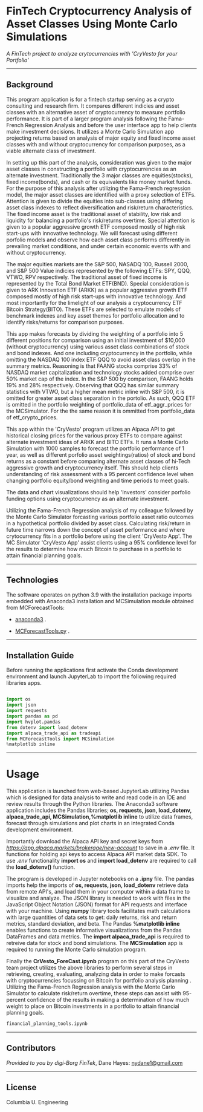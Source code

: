 # FinTech Cryptocurrency Analysis of Asset Classes Using Monte Carlo Simulations 

*A FinTech project to analyze crytocurrencies with 'CryVesto for your Portfolio'*

---

## Background
This program application is for a fintech startup serving as a crypto consulting and research firm. It compares different indicies and asset classes with an alternative asset of cryptocurrency to measure portfolio performance. It is part of a larger program analysis following the Fama-French Regression Analysis and before the user interface app to help clients make investment decisions. It utilizes a Monte Carlo Simulation app projecting returns based on analysis of major equity and fixed income asset classes with and without cryptocurrency for comparison purposes, as a viable alternate class of investment.   

In setting up this part of the analysis, consideration was given to the major asset classes in constructing a portfolio with cryptocurrencies as an alternate investment. Traditionally the 3 major classes are equities(stocks), fixed income(bonds), and cash or its equivalents like money market funds. For the purpose of this analysis after utilizing the Fama-French regression model, the major asset classes are identified with a proxy selection of ETFs. Attention is given to divide the equities into sub-classes using differing asset class indexes to reflect diversification and risk/return characteristics. The fixed income asset is the traditional asset of stability, low risk and liquidity for balancing a portfolio's risk/returns overtime. Special attention is given to a popular aggressive growth ETF composed mostly of high risk start-ups with innovative technology. We will forecast using different porfolio models and observe how each asset class performs differently in prevailing market conditions, and under certain economic events with and without cryptocurrency. 

The major equities markets are the S&P 500, NASADQ 100, Russell 2000, and S&P 500 Value indicies represented by the following ETFs: SPY, QQQ, VTWO, RPV respectively. The traditional asset of fixed income is represented by the Total Bond Market ETF(BND). Special consideration is given to ARK Innovation ETF (ARKK) as a popular aggressive growth ETF composed mostly of high risk start-ups with innovative technology. And most importantly for the limelight of our analysis a cryptocurrency ETF Bitcoin Strategy(BITO). These ETFs are selected to emulate models of benchmark indexes and key asset themes for portfolio allocation and to identify risks/returns for comparison purposes. 

This app makes forecasts by dividing the weighting of a portfolio into 5 different positions for comparison using an initial investment of $10,000 (without cryptocurrency) using various asset class combinations of stock and bond indexes. And one including cryptocurrency in the portfolio, while omitting the NASDAQ 100 index ETF QQQ to avoid asset class overlap in the summary metrics. Reasoning is that FAANG stocks comprise 33% of NASDAQ market capitalization and technology stocks added comprise over 50% market cap of the index. In the S&P 500 by comparison, FAANG holds 19% and 28% respectively. Observing that QQQ has similar summary statistics with VTWO, but a higher mean metric inline with S&P 500, it is omitted for greater asset class separation in the portolio. As such, QQQ ETF is omitted in the portfolio weighting of portfolio_data of etf_aggr_prices for the MCSimulator. For the the same reason it is ommitted from portfolio_data of etf_crypto_prices. 

This app within the 'CryVesto' program utilizes an Alpaca API to get historical closing prices for the various proxy ETFs to compare against alternate investment ideas of ARKK and BITO ETFs. It runs a Monte Carlo Simulation with 1000 samples to forecast the portfolio performance of 1 year, as well as different porfolio asset weightings(ratios) of stock and bond returns as a constant before comparing alternate asset classes of hi-Tech aggressive growth and cryptocurrency itself. This should help clients understanding of risk assessment with a 95 percent confidence level when changing portfolio equity/bond weighting and time periods to meet goals.

The data and chart visualizations should help 'Investors' consider porfolio funding options using cryptocurrency as an alternate investment.  

Utilizing the Fama-French Regression analysis of my colleague followed by the Monte Carlo Simulator forcasting various portfolio asset ratio outcomes in a hypothetical portfolio divided by asset class. Calculating risk/return in future time narrows down the concept of asset performance and where crytocurrency fits in a portfolio before using the client 'CryVesto App'. The MC Simulator 'CryVesto App' assist clients using a 95% confidence level for the results to determine how much Bitcoin to purchase in a portfolio to attain financial planning goals.

---

## Technologies

The software operates on python 3.9 with the installation package imports embedded with Anaconda3 installation and MCSimulation module obtained from MCForecastTools:

* [anaconda3](https://docs.anaconda.com/anaconda/install/windows/e) .

* [MCForecastTools.py](https://cdn.inst-fs-pdx-prod.inscloudgate.net/e0e08ad7-c5b3-43c1-8e7c-e7efc5f1f39c/MCForecastTools.py?token=eyJhbGciOiJIUzUxMiIsInR5cCI6IkpXVCIsImtpZCI6ImNkbiJ9.eyJyZXNvdXJjZSI6Ii9lMGUwOGFkNy1jNWIzLTQzYzEtOGU3Yy1lN2VmYzVmMWYzOWMvTUNGb3JlY2FzdFRvb2xzLnB5IiwidGVuYW50IjoiY2FudmFzIiwidXNlcl9pZCI6IjE1MDQyMDAwMDAwMDAxODE0MiIsImlhdCI6MTY1MDgzNzk1OSwiZXhwIjoxNjUwOTI0MzU5fQ.VVAZTpXzX9mBx6vnKocyZoIxDBXzM4T-fZ3x9YAxzvjvID_OarmksBCAVMdjKJ8v8i_Ga8KoGLhBGqvfT44IoA&content_type=text%2Fx-python) .

---

## Installation Guide

Before running the applications first activate the Conda development environment and launch JupyterLab to import the following required libraries apps. 

```python libraries

import os
import json
import requests
import pandas as pd
import hvplot.pandas
from dotenv import load_dotenv
import alpaca_trade_api as tradeapi
from MCForecastTools import MCSimulation 
%matplotlib inline 
```

---
# Usage

This application is launched from web-based JupyterLab utilizing Pandas which is designed for data analysis to write and read code in an IDE and review results through the Python libraries. The Anaconda3 software application includes the Pandas libraries; **os, requests, json, load_dotenv, alpaca_trade_api, MCSimulation,%matplotlib inline** to utilize data frames, forecast through simulations and plot charts in an integrated Conda development environment. 

Importantly download the Alpaca API key and secret keys from *https://app.alpaca.markets/brokerage/new-account* to save in a *.env* file. It functions for holding api keys to access Alpaca API market data SDK. To use *.env* functionality **import os** and **import load_dotenv** are required to call the **load_dotenv()** function.

The program is developed in Jupyter notebooks on a **.ipny** file.  The pandas imports help the imports of **os, requests, json, load_dotenv** retrieve data from remote API's, and load them in your computor within a data frame to visualize and analyze. The JSON library is needed to work with files in the JavaScript Object Notation (JSON) format for API requests and interface with your machine. Using **numpy** library tools facilitates math calculations with large quantities of data sets to get: daily returns, risk and return metrics, standard deviation, and beta. The Pandas **%matplotlib inline** enables functions to create informative visualizations from the Pandas DataFrames and data metrics. The **import alpaca_trade_api** is required to retreive data for stock and bond simulations. The **MCSimulation** app is required to running the Monte Carlo simulation program.   

Finally the **CrVesto_ForeCast.ipynb**  program on this part of the CryVesto team project utilizes the above libraries to perform several steps in retrieving, creating, evaluating, analyzing data in order to make forcasts with cryptocurrencies focussing on Bitcoin for portfolio analysis planning . Utilizing the Fama-French Regression analysis with the Monte Carlo Simulator to calculate risk/return overtime, these steps can assist with 95-percent confidence of the results in making a determination of how much weight to place on Bitcoin investments in a portfolio to attain financial planning goals.   

```python
financial_planning_tools.ipynb
```
 

---

## Contributors

*Provided to you by digi-Borg FinTek*, 
Dane Hayes: nydane1@gmail.com

---

## License

Columbia U. Engineering
